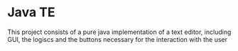 # Java TE
This project consists of a pure java implementation of a text editor, including GUI, the logiscs
and the buttons necessary for the interaction with the user
